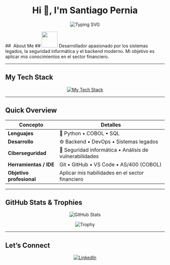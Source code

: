 <h1 align="center">Hi 👋, I'm Santiago Pernia</h1>
<p align="center">
  <img src="https://readme-typing-svg.herokuapp.com/?lines=Software+Developer+%7C+COBOL,+Python,+SQL+%7C+Cybersecurity+Enthusiast&font=Fira+Code&pause=1000" alt="Typing SVG" />
</p>
## ​ About Me
## <picture><img src = "https://github.com/7oSkaaa/7oSkaaa/blob/main/Images/about_me.gif?raw=true" width = 50px></picture>
Desarrollador apasionado por los sistemas legados, la seguridad informática y el backend moderno. Mi objetivo es aplicar mis conocimientos en el sector financiero.

---

##  My Tech Stack
<p align="center">
  <a href="https://skillicons.dev">
    <img src="https://skillicons.dev/icons?i=python,sql,git,github,html&theme=light&perline=5" alt="My Tech Stack"/>
  </a>
</p>

---

##  Quick Overview

|  Concepto              |  Detalles                                       |
|------------------------|--------------------------------------------------|
| **Lenguajes**          | 🐍 Python • COBOL • SQL                          |
| **Desarrollo**         | ⚙ Backend • DevOps • Sistemas legados           |
| **Ciberseguridad**     | 🔐 Seguridad informática • Análisis de vulnerabilidades |
| **Herramientas / IDE** |  Git • GitHub • VS Code • AS/400 (COBOL)        |
| **Objetivo profesional** |  Aplicar mis habilidades en el sector financiero |

---

##  GitHub Stats & Trophies
<p align="center">
  <img src="https://github-readme-stats.vercel.app/api?username=SantiagoPernia&show_icons=true&hide_border=true" alt="GitHub Stats" />
</p>
<p align="center">
  <img src="https://github-profile-trophy.vercel.app/?username=SantiagoPernia&theme=dark" alt="Trophy" />
</p>

---

##  Let’s Connect
<p align="center">
  <a href="https://www.linkedin.com/in/santiago-pernia/" target="_blank">
    <img alt="LinkedIn" src="https://img.shields.io/badge/LinkedIn-blue?logo=linkedin&style=for-the-badge"/>
  </a>
</p>









